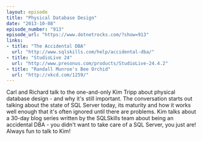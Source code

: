 ```yaml
---
layout: episode
title: "Physical Database Design"
date: "2013-10-08"
episode_number: "913"
episode_url: "https://www.dotnetrocks.com/?show=913"
links:
- title: "The Accidental DBA"
  url: "http://www.sqlskills.com/help/accidental-dba/"
- title: "StudioLive 24"
  url: "http://www.presonus.com/products/StudioLive-24.4.2"
- title: "Randall Munroe's Bee Orchid"
  url: "http://xkcd.com/1259/"
---
```


Carl and Richard talk to the one-and-only Kim Tripp about physical database design - and why it's still important. The conversation starts out talking about the state of SQL Server today, its maturity and how it works well enough that it's often ignored until there are problems. Kim talks about a 30-day blog series written by the SQLSkills team about being an accidental DBA - you didn't want to take care of a SQL Server, you just are! Always fun to talk to Kim!
